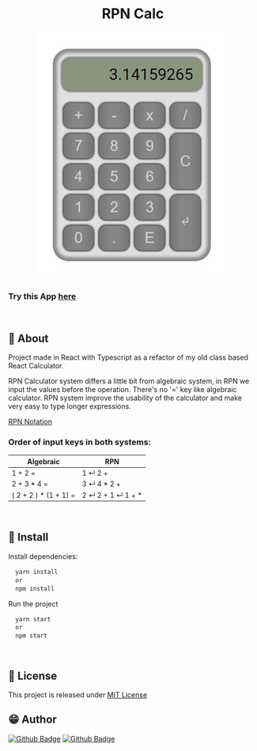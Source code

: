 

<center><h1>RPN Calc</h1></center>

<center>

![Img](https://github.com/kortkamp/rpn-calc/blob/master/.github/calc-img.jpg)

</center>

### Try this App [here](https://kortkamp.github.io/rpn-calc/)
<br>

## :open_book: About 
Project made in React with Typescript as a refactor of my old class based React Calculator.

RPN Calculator system differs a little bit from algebraic system, in RPN we input the values before the operation. There's no '=' key like algebraic calculator. RPN system improve the usability of the calculator and make very easy to type longer expressions.

[RPN Notation](https://en.wikipedia.org/wiki/Reverse_Polish_notation)

### Order of input keys in both systems:

Algebraic              | RPN
-----------            | -----------
1 + 2 =                | 1 ↵   2 +
2 + 3 * 4 =            | 3 ↵   4 *   2 +  
( 2 + 2 ) * (1 + 1) =  | 2 ↵   2 +   1 ↵   1 +  *

<br>

## :construction_worker: Install

Install dependencies:
```bash
  yarn install
  or 
  npm install
```

Run the project
```bash
  yarn start
  or 
  npm start
```
<br>

## :bookmark_tabs: License

This project is released under [MIT License]()

## :grin: Author
[![Github Badge](https://img.shields.io/badge/-kortkamp-grey?style=flat&logo=github&logoColor=white&link=https://github.com/kortkamp/)](https://www.github.com/kortkamp/)
[![Github Badge](https://img.shields.io/badge/-kortkamp-blue?style=flat&logo=linkedin&logoColor=white&link=https://www.linkedin.com/in/kortkamp/)](https://www.linkedin.com/in/kortkamp/)

